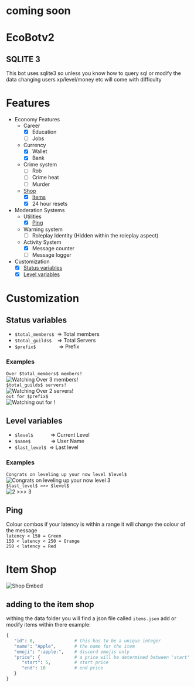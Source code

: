 # coming soon
# EcoBotv2

## SQLITE 3
This bot uses sqlite3 so unless you know how to query sql or modify the data changing users xp/level/money etc will come with difficulty

# Features
* Economy Features
  * Career
    - [x] Education
    - [ ] Jobs
  * Currency
    - [x] Wallet
    - [x] Bank
  * Crime system
    - [ ] Rob
    - [ ] Crime heat
    - [ ] Murder
  * <a href="#item-shop">Shop</a>
    - [x] <a href="#adding-to-the-item-shop">Items</a>
    - [x] 24 hour resets
* Moderation Systems
  * Utilities
    - [x] <a href="#ping">Ping</a>
  * Warning system
    - [ ] Roleplay Identity (Hidden within the roleplay aspect)
  * Activity System
    - [x] Message counter
    - [ ] Message logger
* Customization 
  - [x] <a href="#status-variables">Status variables</a>
  - [x] <a href="#level-variables">Level variables</a>

# Customization

## Status variables

* `$total_members$`&nbsp;&nbsp;=> Total members
* `$total_guilds$`&nbsp;&nbsp;&nbsp;&nbsp;=> Total Servers
* `$prefix$`&nbsp;&nbsp;&nbsp; &nbsp;&nbsp;&nbsp;&nbsp;&nbsp; &nbsp;&nbsp;&nbsp;&nbsp;&nbsp;&nbsp;=> Prefix

### Examples <br>
`Over $total_members$ members!` <br>
<img src="https://cdn.discordapp.com/attachments/829487750809518081/829487787161681920/unknown.png" alt="Watching Over 3 members!"><br>
`$total_guilds$ servers!` <br>
<img src="https://cdn.discordapp.com/attachments/829487750809518081/829488805433966642/unknown.png" alt="Watching Over 2 servers!"><br>
`out for $prefix$` <br>
<img src="https://cdn.discordapp.com/attachments/829487750809518081/829489384033353758/unknown.png" alt="Watching out for !"><br>

## Level variables

* `$level$`&nbsp;&nbsp;&nbsp;&nbsp;&nbsp;&nbsp;&nbsp;&nbsp;&nbsp;&nbsp;&nbsp;&nbsp;=> Current Level
* `$name$`&nbsp;&nbsp;&nbsp;&nbsp;&nbsp;&nbsp;&nbsp;&nbsp;&nbsp;&nbsp;&nbsp;&nbsp;&nbsp;&nbsp;=> User Name
* `$last_level$`&nbsp;&nbsp;=> Last level

### Examples <br>
`Congrats on leveling up your now level $level$` <br>
<img src="https://cdn.discordapp.com/attachments/829487750809518081/829727402329505872/unknown.png" alt="Congrats on leveling up your now level 3"><br>
`$last_level$ >>> $level$` <br>
<img src="https://cdn.discordapp.com/attachments/829487750809518081/829727966786879498/unknown.png" alt="2 >>> 3"><br>

## Ping
Colour combos if your latency is within a range it will change the colour of the message<br>
`latency < 150 = Green`<br>
`150 < latency < 250 = Orange`<br>
`250 < latency = Red`<br>

# Item Shop

<img src="https://i.imgur.com/yWyKbCp.png" alt="Shop Embed"><br>

## adding to the item shop
withing the data folder you will find a json file called `items.json` add or modify items within there
example:
```python
{
   "id": 0,               # this has to be a unique integer 
   "name": "Apple",       # the name for the item
   "emoji": ":apple:",    # discord emojis only
   "price": {             # a price will be determined between 'start' and 'end' and a rarity will be given from this
      "start": 5,         # start price
      "end": 10           # end price
   }
}
```
